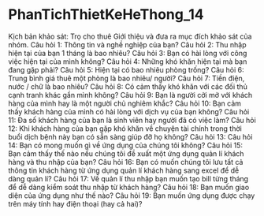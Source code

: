 # PhanTichThietKeHeThong_14
Kịch bản khảo sát: Trọ cho thuê
Giới thiệu và đưa ra mục đích khảo sát của nhóm.
Câu hỏi 1: Thông tin và nghề nghiệp của bạn?
Câu hỏi 2: Thu nhập hiện tại của bạn 1 tháng là bao nhiêu?
Câu hỏi 3: Bạn có hài lòng với công việc hiện tại của mình không?
Câu hỏi 4: Những khó khăn hiện tại mà bạn đang gặp phải?
Câu hỏi 5: Hiện tại có bao nhiêu phòng trống?
Câu hỏi 6: Trung bình giá thuê một phòng là bao nhiêu/ người?
Câu hỏi 7: Tiền điện, nước / chữ là bao nhiêu?
Câu hỏi 8: Có cảm thấy khó khăn với các đối thủ cạnh tranh khác gần mình không?
Câu hỏi 9: Bạn là người cởi mở với khách hàng của mình hay là một người chủ nghiêm khắc?
Câu hỏi 10: Bạn cảm thấy khách hàng của mình có hài lòng với dịch vụ của bạn không?
Câu hỏi 11: Đa số khách hàng của bạn là sinh viên hay người đã có việc làm?
Câu hỏi 12: Khi khách hàng của bạn gặp khó khăn về chuyện tài chính trong thời buổi dịch bệnh này bạn có sẵn sàng giúp đỡ họ không?
Câu hỏi 13: 
Câu hỏi 14: Bạn có mong muốn gì về ứng dụng của chúng tôi không?
Câu hỏi 15: Bạn cảm thấy thế nào nếu chúng tôi đề xuất một ứng dụng quản lí khách hàng và thu nhập của bạn?
Câu hỏi 16: Bạn có muốn chúng tôi lưu tất cả thông tin khách hàng từ ứng dụng quản lí khách hàng sang excel để dễ dàng quản lí?
Câu hỏi 17: Về quản lí thu nhập bạn muốn tạo bill từng tháng để dễ dàng kiểm soát thu nhập từ khách hàng?
Câu hỏi 18: Bạn muốn giao diện của ứng dụng như thế nào?
Câu hỏi 19: Bạn muốn ứng dụng được chạy trên máy tính hay điện thoại (hay cả hai)?
